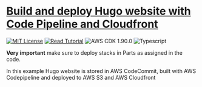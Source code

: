 # [Build and deploy Hugo website with Code Pipeline and Cloudfront](https://apoorv.blog/posts/deploying-hugo-static-site-with-aws-cdk-cloudfront-codepipeline.html)

[![MIT License](https://badgen.now.sh/badge/License/MIT/blue)](https://github.com/apoorvmote/cdk-examples/blob/master/License.md)
[![Read Tutorial](https://badgen.now.sh/badge/Read/Tutorial/purple)](https://apoorv.blog/posts/deploying-hugo-static-site-with-aws-cdk-cloudfront-codepipeline.html)
![AWS CDK 1.90.0](https://badgen.net/badge/aws-cdk/1.90.0/yellow)
![Typescript](https://badgen.net/badge/icon/typescript?icon=typescript&label)

**Very important** make sure to deploy stacks in Parts as assigned in the code.

In this example Hugo website is stored in AWS CodeCommit, built with AWS Codepipeline and deployed to AWS S3 and AWS Cloudfront